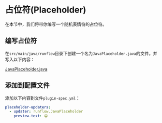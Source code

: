 # 占位符(Placeholder)

在本节中，我们将带你编写一个随机表情符的占位符。

## 编写占位符

在`src/main/java/runflow`目录下创建一个名为`JavaPlaceholder.java`的文件，并写入以下内容：

[JavaPlaceholder.java](../../jar-plugin-guide/java-demo-plugin/src/main/java/runflow/JavaPlaceholder.java ':include :type=code')

## 添加到配置文件

添加以下内容到文件`plugin-spec.yml`：

```yaml
placeholder-updaters:
  - updater: runflow.JavaPlaceholder
    preview-text: 😁
```